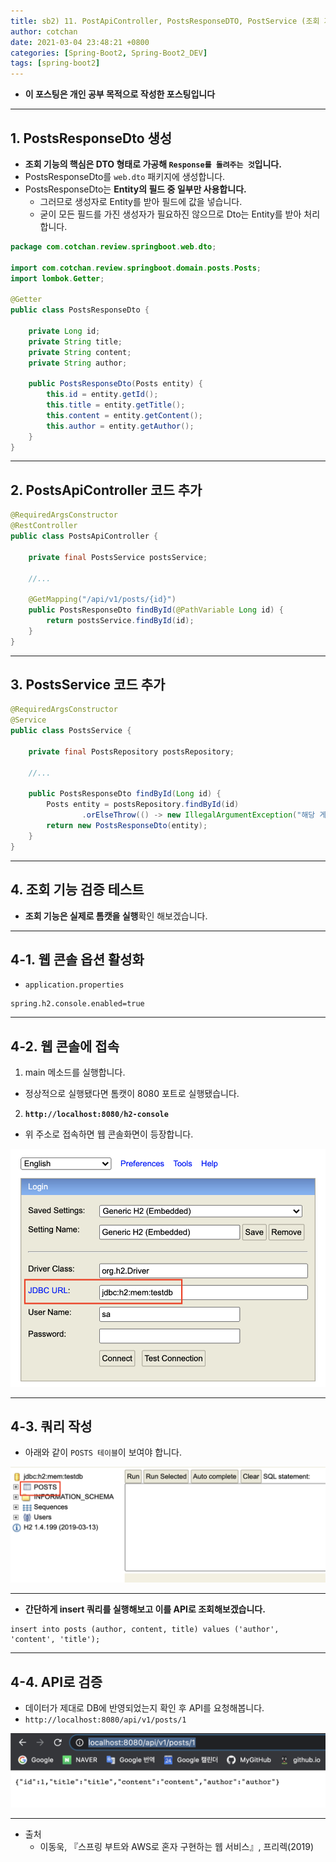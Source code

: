 ```yaml
---
title: sb2) 11. PostApiController, PostsResponseDTO, PostService (조회 기능 만들기)
author: cotchan 
date: 2021-03-04 23:48:21 +0800 
categories: [Spring-Boot2, Spring-Boot2_DEV]
tags: [spring-boot2] 
---
```


+ **이 포스팅은 개인 공부 목적으로 작성한 포스팅입니다**

---

## 1. PostsResponseDto 생성

+ **조회 기능의 핵심은 DTO 형태로 가공해 `Response를 돌려주는 것`입니다.**
+ PostsResponseDto를 `web.dto` 패키지에 생성합니다.
+ PostsResponseDto는 **Entity의 필드 중 일부만 사용합니다.**
  + 그러므로 생성자로 Entity를 받아 필드에 값을 넣습니다.
  + 굳이 모든 필드를 가진 생성자가 필요하진 않으므로 Dto는 Entity를 받아 처리합니다.


```java
package com.cotchan.review.springboot.web.dto;

import com.cotchan.review.springboot.domain.posts.Posts;
import lombok.Getter;

@Getter
public class PostsResponseDto {

    private Long id;
    private String title;
    private String content;
    private String author;

    public PostsResponseDto(Posts entity) {
        this.id = entity.getId();
        this.title = entity.getTitle();
        this.content = entity.getContent();
        this.author = entity.getAuthor();
    }
}
```

---


## 2. PostsApiController 코드 추가

```java
@RequiredArgsConstructor
@RestController
public class PostsApiController {

    private final PostsService postsService;

    //...

    @GetMapping("/api/v1/posts/{id}")
    public PostsResponseDto findById(@PathVariable Long id) {
        return postsService.findById(id);
    }
}
```

---

## 3. PostsService 코드 추가

```java
@RequiredArgsConstructor
@Service
public class PostsService {

    private final PostsRepository postsRepository;
    
    //...

    public PostsResponseDto findById(Long id) {
        Posts entity = postsRepository.findById(id)
                .orElseThrow(() -> new IllegalArgumentException("해당 게시글이 없습니다. id=" + id));
        return new PostsResponseDto(entity);
    }
}
```

---

## 4. 조회 기능 검증 테스트

+ **조회 기능은 실제로 톰캣을 실행**확인 해보겠습니다.

---

## 4-1. 웹 콘솔 옵션 활성화

+ `application.properties`

```
spring.h2.console.enabled=true
```

---

## 4-2. 웹 콘솔에 접속

1. main 메소드를 실행합니다.
  + 정상적으로 실행됐다면 톰캣이 8080 포트로 실행됐습니다.
2. **`http://localhost:8080/h2-console`**
  + 위 주소로 접속하면 웹 콘솔화면이 등장합니다.

![Desktop View](/assets/img/post/spring-boot2/2021-03-05-h2-web-console.png)

---

## 4-3. 쿼리 작성

+ 아래와 같이 `POSTS 테이블`이 보여야 합니다. 

![Desktop View](/assets/img/post/spring-boot2/2021-03-05-posts-table.png)

---

+ **간단하게 insert 쿼리를 실행해보고 이를 API로 조회해보겠습니다.**

```
insert into posts (author, content, title) values ('author', 'content', 'title');
```

---

## 4-4. API로 검증 

+ 데이터가 제대로 DB에 반영되었는지 확인 후 API를 요청해봅니다.
+ `http://localhost:8080/api/v1/posts/1`

![Desktop View](/assets/img/post/spring-boot2/2021-03-05-api-result.png)

---

+ 출처
  + 이동욱, 『스프링 부트와 AWS로 혼자 구현하는 웹 서비스』, 프리렉(2019) 
